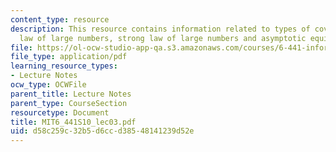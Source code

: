 ```yaml
---
content_type: resource
description: This resource contains information related to types of covergence, weak
  law of large numbers, strong law of large numbers and asymptotic equipartition property.
file: https://ol-ocw-studio-app-qa.s3.amazonaws.com/courses/6-441-information-theory-spring-2010/d58c259c32b5d6ccd38548141239d52e_MIT6_441S10_lec03.pdf
file_type: application/pdf
learning_resource_types:
- Lecture Notes
ocw_type: OCWFile
parent_title: Lecture Notes
parent_type: CourseSection
resourcetype: Document
title: MIT6_441S10_lec03.pdf
uid: d58c259c-32b5-d6cc-d385-48141239d52e
---
```

